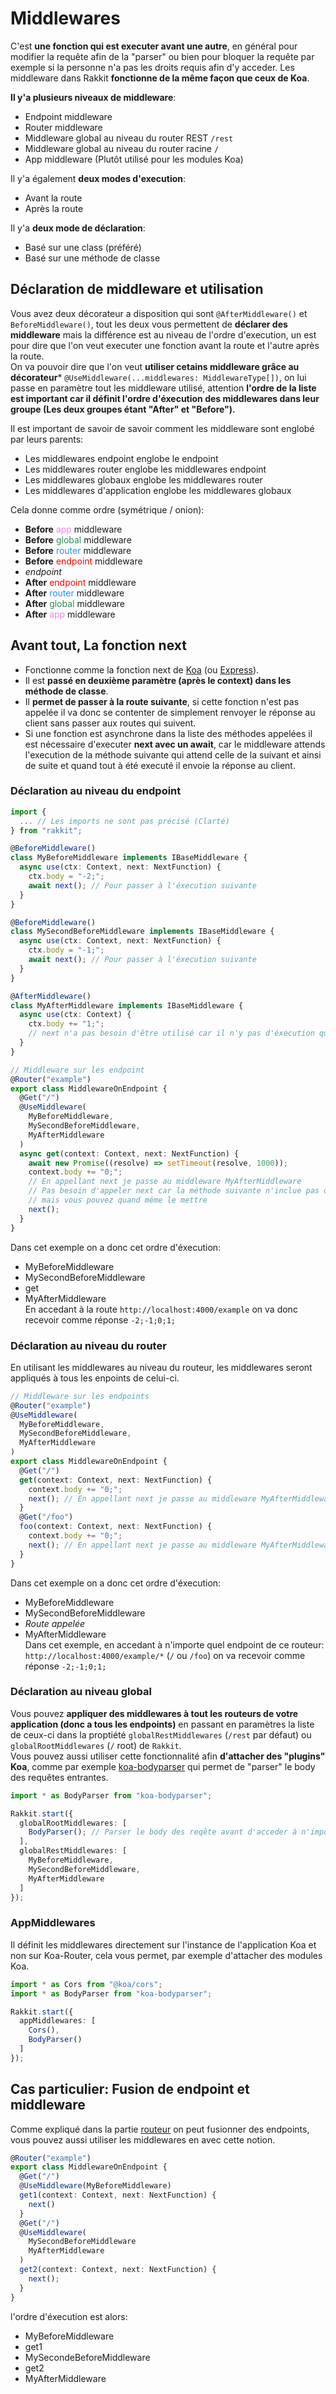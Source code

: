 # Middlewares
C'est **une fonction qui est executer avant une autre**, en général pour modifier la requête afin de la "parser" ou bien pour bloquer la requête par exemple si la personne n'a pas les droits requis afin d'y acceder. Les middleware dans Rakkit **fonctionne de la même façon que ceux de Koa**.  

**Il y'a plusieurs niveaux de middleware**:
- Endpoint middleware
- Router middleware
- Middleware global au niveau du router REST `/rest`
- Middleware global au niveau du router racine `/`
- App middleware (Plutôt utilisé pour les modules Koa)

Il y'a également **deux modes d'execution**:
- Avant la route
- Après la route

Il y'a **deux mode de déclaration**:
- Basé sur une class (préféré)
- Basé sur une méthode de classe

## Déclaration de middleware et utilisation
Vous avez deux décorateur a disposition qui sont `@AfterMiddleware()` et `BeforeMiddleware()`, tout les deux vous permettent de **déclarer des middleware** mais la différence est au niveau de l'ordre d'execution, un est pour dire que l'on veut executer une fonction avant la route et l'autre après la route.  
On va pouvoir dire que l'on veut **utiliser cetains middleware grâce au décorateur*** `@UseMiddleware(...middlewares: MiddlewareType[])`, on lui passe en paramètre tout les middleware utilisé, attention **l'ordre de la liste est important car il définit l'ordre d'éxecution des middlewares dans leur groupe (Les deux groupes étant "After" et "Before").**  

Il est important de savoir de savoir comment les middleware sont englobé par leurs parents:
- Les middlewares endpoint englobe le endpoint
- Les middlewares router englobe les middlewares endpoint
- Les middlewares globaux englobe les middlewares router
- Les middlewares d'application englobe les middlewares globaux

Cela donne comme ordre (symétrique / onion):
- **Before** <span style="color:violet">app</span> middleware
- **Before** <span style="color:seagreen">global</span> middleware
- **Before** <span style="color:dodgerblue">router</span> middleware
- **Before** <span style="color:red">endpoint</span> middleware
- _endpoint_
- **After** <span style="color:red">endpoint</span> middleware
- **After** <span style="color:dodgerblue">router</span> middleware
- **After** <span style="color:seagreen">global</span> middleware
- **After** <span style="color:violet">app</span> middleware

## Avant tout, La fonction next
- Fonctionne comme la fonction next de [Koa](https://koajs.com) (ou [Express](https://expressjs.com/fr/)).  
- Il est **passé en deuxième paramètre (après le context) dans les méthode de classe**.  
- Il **permet de passer à la route suivante**, si cette fonction n'est pas appelée il va donc se contenter de simplement renvoyer le réponse au client sans passer aux routes qui suivent.  
- Si une fonction est asynchrone dans la liste des méthodes appelées il est nécessaire d'executer **next avec un await**, car le middleware attends l'execution de la méthode suivante qui attend celle de la suivant et ainsi de suite et quand tout à été executé il envoie la réponse au client.

### Déclaration au niveau du endpoint
```typescript
import {
  ... // Les imports ne sont pas précisé (Clarté)
} from "rakkit";

@BeforeMiddleware()
class MyBeforeMiddleware implements IBaseMiddleware {
  async use(ctx: Context, next: NextFunction) {
    ctx.body = "-2;";
    await next(); // Pour passer à l'éxecution suivante
  }
}

@BeforeMiddleware()
class MySecondBeforeMiddleware implements IBaseMiddleware {
  async use(ctx: Context, next: NextFunction) {
    ctx.body = "-1;";
    await next(); // Pour passer à l'éxecution suivante
  }
}

@AfterMiddleware()
class MyAfterMiddleware implements IBaseMiddleware {
  async use(ctx: Context) {
    ctx.body += "1;";
    // next n'a pas besoin d'être utilisé car il n'y pas d'éxecution qui suivent
  }
}

// Middleware sur les endpoint
@Router("example")
export class MiddlewareOnEndpoint {
  @Get("/")
  @UseMiddleware(
    MyBeforeMiddleware,
    MySecondBeforeMiddleware,
    MyAfterMiddleware
  )
  async get(context: Context, next: NextFunction) {
    await new Promise((resolve) => setTimeout(resolve, 1000));
    context.body += "0;";
    // En appellant next je passe au middleware MyAfterMiddleware
    // Pas besoin d'appeler next car la méthode suivante n'inclue pas de tâches asynchrone,
    // mais vous pouvez quand même le mettre
    next();
  }
}
```
Dans cet exemple on a donc cet ordre d'éxecution:
- MyBeforeMiddleware
- MySecondBeforeMiddleware
- get
- MyAfterMiddleware  
En accedant à la route `http://localhost:4000/example` on va donc recevoir comme réponse `-2;-1;0;1;`

### Déclaration au niveau du router
En utilisant les middlewares au niveau du routeur, les middlewares seront appliqués à tous les enpoints de celui-ci.
```typescript
// Middleware sur les endpoints
@Router("example")
@UseMiddleware(
  MyBeforeMiddleware,
  MySecondBeforeMiddleware,
  MyAfterMiddleware
)
export class MiddlewareOnEndpoint {
  @Get("/")
  get(context: Context, next: NextFunction) {
    context.body += "0;";
    next(); // En appellant next je passe au middleware MyAfterMiddleware
  }
  @Get("/foo")
  foo(context: Context, next: NextFunction) {
    context.body += "0;";
    next(); // En appellant next je passe au middleware MyAfterMiddleware
  }
}
```
Dans cet exemple on a donc cet ordre d'éxecution:
- MyBeforeMiddleware
- MySecondBeforeMiddleware
- _Route appelée_
- MyAfterMiddleware  
Dans cet exemple, en accedant à n'importe quel endpoint de ce routeur: `http://localhost:4000/example/*` (`/` ou `/foo`) on va recevoir comme réponse `-2;-1;0;1;`

### Déclaration au niveau global
Vous pouvez **appliquer des middlewares à tout les routeurs de votre application (donc a tous les endpoints)** en passant en paramètres la liste de ceux-ci dans la proptiété `globalRestMiddlewares` (`/rest` par défaut) ou `globalRootMiddlewares` (`/` root) de `Rakkit`.  
Vous pouvez aussi utiliser cette fonctionnalité afin **d'attacher des "plugins" Koa**, comme par exemple [koa-bodyparser](https://github.com/koajs/bodyparser) qui permet de "parser" le body des requêtes entrantes.
```typescript
import * as BodyParser from "koa-bodyparser";

Rakkit.start({
  globalRootMiddlewares: [
    BodyParser(); // Parser le body des reqête avant d'acceder à n'importe quel autre méthode
  ],
  globalRestMiddlewares: [
    MyBeforeMiddleware,
    MySecondBeforeMiddleware,
    MyAfterMiddleware
  ]
});
```

### AppMiddlewares
Il définit les middlewares directement sur l'instance de l'application Koa et non sur Koa-Router, cela vous permet, par exemple d'attacher des modules Koa.
```typescript
import * as Cors from "@koa/cors";
import * as BodyParser from "koa-bodyparser";

Rakkit.start({
  appMiddlewares: [
    Cors(),
    BodyParser()
  ]
});
```

## Cas particulier: Fusion de endpoint et middleware
Comme expliqué dans la partie [routeur](/#/fr/router) on peut fusionner des endpoints, vous pouvez aussi utiliser les middlewares en avec cette notion.

```typescript
@Router("example")
export class MiddlewareOnEndpoint {
  @Get("/")
  @UseMiddleware(MyBeforeMiddleware)
  get1(context: Context, next: NextFunction) {
    next()
  }
  @Get("/")
  @UseMiddleware(
    MySecondBeforeMiddleware
    MyAfterMiddleware
  )
  get2(context: Context, next: NextFunction) {
    next();
  }
}
```
l'ordre d'éxecution est alors:
- MyBeforeMiddleware
- get1
- MySecondeBeforeMiddleware
- get2
- MyAfterMiddleware
